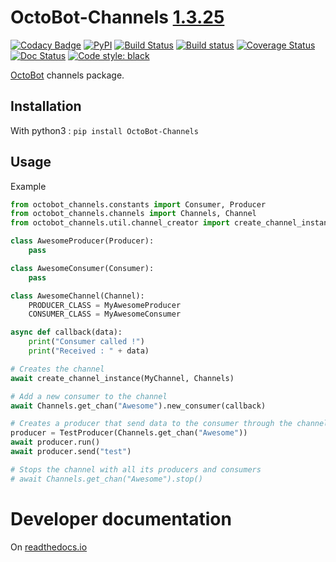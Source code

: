 # OctoBot-Channels [1.3.25](https://github.com/Drakkar-Software/OctoBot-Channels/blob/master/CHANGELOG.md)
[![Codacy Badge](https://api.codacy.com/project/badge/Grade/d6bc3f05475c463189dbd509cfc94afe)](https://app.codacy.com/gh/Drakkar-Software/OctoBot-Channels?utm_source=github.com&utm_medium=referral&utm_content=Drakkar-Software/OctoBot-Channels&utm_campaign=Badge_Grade_Dashboard)
[![PyPI](https://img.shields.io/pypi/v/OctoBot-Channels.svg)](https://pypi.python.org/pypi/OctoBot-Channels/)
[![Build Status](https://api.travis-ci.com/Drakkar-Software/OctoBot-Channels.svg?branch=master)](https://travis-ci.com/Drakkar-Software/OctoBot-Channels) 
[![Build status](https://ci.appveyor.com/api/projects/status/erg9ebvtco73x5h4?svg=true)](https://ci.appveyor.com/project/Herklos/octobot-channels)
[![Coverage Status](https://coveralls.io/repos/github/Drakkar-Software/OctoBot-Channels/badge.svg?branch=master)](https://coveralls.io/github/Drakkar-Software/OctoBot-Channels?branch=master)
[![Doc Status](https://readthedocs.org/projects/octobot-channels/badge/?version=stable)](https://octobot-channels.readthedocs.io/en/stable/?badge=stable)
[![Code style: black](https://img.shields.io/badge/code%20style-black-000000.svg)](https://github.com/psf/black)

[OctoBot](https://github.com/Drakkar-Software/OctoBot) channels package.

## Installation
With python3 : `pip install OctoBot-Channels`

## Usage
Example
```python
from octobot_channels.constants import Consumer, Producer
from octobot_channels.channels import Channels, Channel
from octobot_channels.util.channel_creator import create_channel_instance

class AwesomeProducer(Producer):
    pass

class AwesomeConsumer(Consumer):
    pass

class AwesomeChannel(Channel):
    PRODUCER_CLASS = MyAwesomeProducer
    CONSUMER_CLASS = MyAwesomeConsumer

async def callback(data):
    print("Consumer called !")
    print("Received : " + data)

# Creates the channel
await create_channel_instance(MyChannel, Channels)

# Add a new consumer to the channel
await Channels.get_chan("Awesome").new_consumer(callback)

# Creates a producer that send data to the consumer through the channel
producer = TestProducer(Channels.get_chan("Awesome"))
await producer.run()
await producer.send("test")

# Stops the channel with all its producers and consumers
# await Channels.get_chan("Awesome").stop()
```

# Developer documentation
On [readthedocs.io](https://octobot-channels.readthedocs.io/en/latest/)
